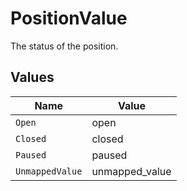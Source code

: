 # PositionValue

The status of the position.


## Values

| Name            | Value           |
| --------------- | --------------- |
| `Open`          | open            |
| `Closed`        | closed          |
| `Paused`        | paused          |
| `UnmappedValue` | unmapped_value  |
